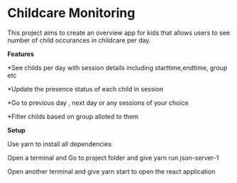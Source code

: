 # Childcare Monitoring

This project aims to create an overview app for kids that allows users to see number of child occurances in childcare per day.

**Features**

*See childs per day with session details including starttime,endtime, group etc

*Update the presence status of each child in session

*Go to previous day , next day or any sessions of your choice

*Filter childs based on group alloted to them


**Setup**

Use yarn to install all dependencies 

Open a terminal and Go to project folder and give yarn run json-server-1

Open another terminal and give yarn start to open the react application



